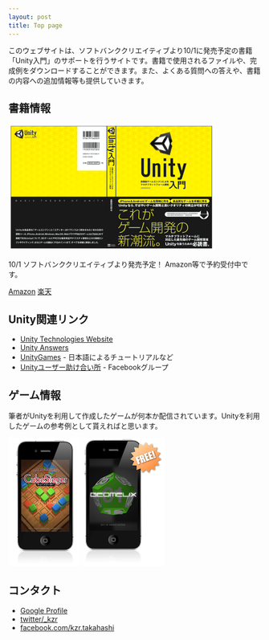 ```yaml
---
layout: post
title: Top page
---
```


このウェブサイトは、ソフトバンククリエイティブより10/1に発売予定の書籍「Unity入門」のサポートを行うサイトです。書籍で使用されるファイルや、完成例をダウンロードすることができます。また、よくある質問への答えや、書籍の内容への追加情報等も提供していきます。

## 書籍情報

![Book Cover](/images/book.png)

10/1 ソフトバンククリエイティブより発売予定！ Amazon等で予約受付中です。

[Amazon](http://www.amazon.co.jp/gp/product/4797365331) [楽天](http://search.books.rakuten.co.jp/bksearch/nm?sv=30&g=000&b=1&sitem=978-4-7973-6533-7)

## Unity関連リンク

 - [Unity Technologies Website](http://unity3d.com/)
 - [Unity Answers](http://answers.unity3d.com)
 - [UnityGames](http://www.unitygames.jp/) - 日本語によるチュートリアルなど
 - [Unityユーザー助け合い所](https://www.facebook.com/groups/unityuserj/) - Facebookグループ

## ゲーム情報

筆者がUnityを利用して作成したゲームが何本か配信されています。Unityを利用したゲームの参考例として貰えればと思います。

[![CubeSieger](/images/cubesieger.png)](http://itunes.apple.com/jp/app/cubesieger/id443114464?mt=8) [![Geomelix](/images/geomelix.png)](http://itunes.apple.com/us/app/geomelix/id457366929)

## コンタクト

 - [Google Profile](http://profiles.google.com/keijiro/about)
 - [twitter/_kzr](http://twitter.com/_kzr)
 - [facebook.com/kzr.takahashi](http://facebook.com/kzr.takahashi)
